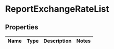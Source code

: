# ReportExchangeRateList

## Properties
Name | Type | Description | Notes
------------ | ------------- | ------------- | -------------
